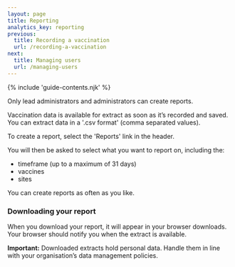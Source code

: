 ```yaml
---
layout: page
title: Reporting
analytics_key: reporting
previous:
  title: Recording a vaccination
  url: /recording-a-vaccination
next:
  title: Managing users
  url: /managing-users
---
```


{% include 'guide-contents.njk' %}

Only lead administrators and administrators can create reports.

Vaccination data is available for extract as soon as it’s recorded and saved. You can extract data in a '.csv format' (comma separated values). 

To create a report, select the 'Reports' link in the header. 

You will then be asked to select what you want to report on, including the:

* timeframe (up to a maximum of 31 days) 
* vaccines 
* sites 

You can create reports as often as you like.

### Downloading your report

When you download your report, it will appear in your browser downloads. Your browser should notify you when the extract is available.

**Important:** Downloaded extracts hold personal data. Handle them in line with your organisation’s data management policies.
